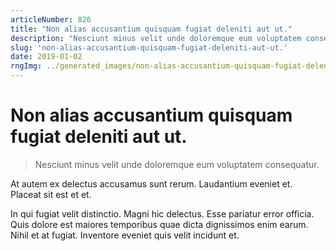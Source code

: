```yaml
---
articleNumber: 826
title: "Non alias accusantium quisquam fugiat deleniti aut ut."
description: "Nesciunt minus velit unde doloremque eum voluptatem consequatur."
slug: 'non-alias-accusantium-quisquam-fugiat-deleniti-aut-ut.'
date: 2019-01-02
rngImg: ../generated_images/non-alias-accusantium-quisquam-fugiat-deleniti-aut-ut..jpg
---
```


# Non alias accusantium quisquam fugiat deleniti aut ut.

> Nesciunt minus velit unde doloremque eum voluptatem consequatur.

At autem ex delectus accusamus sunt rerum. Laudantium eveniet et. Placeat sit est et et.
 In qui fugiat velit distinctio. Magni hic delectus. Esse pariatur error officia. Quis dolore est maiores temporibus quae dicta dignissimos enim earum. Nihil et at fugiat. Inventore eveniet quis velit incidunt et.
